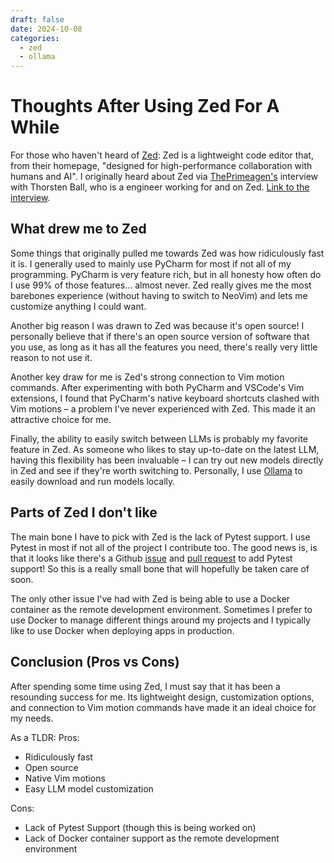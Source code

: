 ```yaml
---
draft: false
date: 2024-10-08
categories:
  - zed
  - ollama
---
```

# Thoughts After Using Zed For A While

For those who haven't heard of [Zed](Zed.dev): Zed is a lightweight code editor that, from their homepage, "designed for high-performance collaboration with humans and AI". I originally heard about Zed via [ThePrimeagen's](https://www.youtube.com/@ThePrimeagen) interview with Thorsten Ball, who is a engineer working for and on Zed. [Link to the interview](https://www.youtube.com/watch?v=8XweSqTYdMQ). 

## What drew me to Zed
Some things that originally pulled me towards Zed was how ridiculously fast it is. I generally used to mainly use PyCharm for most if not all of my programming. PyCharm is very feature rich, but in all honesty how often do I use 99% of those features... almost never. Zed really gives me the most barebones experience (without having to switch to NeoVim) and lets me customize anything I could want. 

Another big reason I was drawn to Zed was because it's open source! I personally believe that if there's an open source version of software that you use, as long as it has all the features you need, there's really very little reason to not use it. 

Another key draw for me is Zed's strong connection to Vim motion commands. After experimenting with both PyCharm and
VSCode's Vim extensions, I found that PyCharm's native keyboard shortcuts clashed with Vim motions – a problem I've never
experienced with Zed. This made it an attractive choice for me.

Finally, the ability to easily switch between LLMs is probably my favorite feature in Zed. As someone who likes to stay
up-to-date on the latest LLM, having this flexibility has been invaluable – I can try out new models directly in Zed and see if they're worth switching to. Personally, I use [Ollama](https://ollama.com/) to easily download and run models locally.

## Parts of Zed I don't like
The main bone I have to pick with Zed is the lack of Pytest support. I use Pytest in most if not all of the project I contribute too. The good news is, is that it looks like there's a Github [issue](https://github.com/zed-industries/zed/issues/12080) and [pull request](https://github.com/zed-industries/zed/pull/18824) to add Pytest support! So this is a really small bone that will hopefully be taken care of soon. 

The only other issue I've had with Zed is being able to use a Docker container as the remote development environment. Sometimes I prefer to use Docker to manage different things around my projects and I typically like to use Docker when deploying apps in production. 

## Conclusion (Pros vs Cons)

After spending some time using Zed, I must say that it has been a
resounding success for me. Its lightweight design, customization options,
and connection to Vim motion commands have made it an ideal choice for my needs.

As a TLDR:
Pros:
* Ridiculously fast
* Open source
* Native Vim motions
* Easy LLM model customization

Cons:
* Lack of Pytest Support (though this is being worked on)
* Lack of Docker container support as the remote development environment